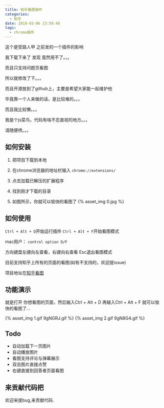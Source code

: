 ```yaml
---
title: 知乎看图插件
categories:
  - 知乎
date: 2018-03-06 23:59:48
tags:
  - chrome插件
---
```


这个是受路人甲 之前发的一个插件的影响

我下载下来了 发现 竟然用不了。。。

而且只支持问题页看图

所以就修改了下。。。

而且开源放到了github上，主要是希望大家能一起维护他

毕竟靠一个人来做的话，是比较难的。。。

而且我比较懒。。。

我是个js菜鸟，代码有啥不忍直视的地方。。。

请随便喷。。。


## 如何安装

1. 把项目下载到本地

2. 在chrome浏览器的地址栏输入 `chrome://extensions/`
3. 点击加载已解压的扩展程序
4. 找到刚才下载的目录
5. 如图所示，你就可以愉快的看图了
{% asset_img 0.jpg  %}


## 如何使用

`Ctrl + Alt + D`开始运行插件
`Ctrl + Alt + F`开始看图模式

mac用户： `control option D/F`

方向键盘左键向左查看，右键向右查看
Esc退出看图模式

目前支持知乎上所有的页面的看图(如有不支持的，欢迎提issue)

项目地址在[知乎看图](https://github.com/jin10086/zhihukantu)

## 功能演示

就是打开 你想看图的页面，然后输入Ctrl + Alt + D 
再输入Ctrl + Alt + F 就可以愉快的看图了...

{% asset_img 1.gif 9gNGRJ.gif %}
{% asset_img 2.gif 9gN8G4.gif %}

## Todo
- 自动加载下一页图片
- 自动播放图片
- 看图支持评论与弹幕展示
- 双击图片直接点赞
- 右键直接到回答者页面看图


## 来贡献代码把

欢迎来提bug,来贡献代码.